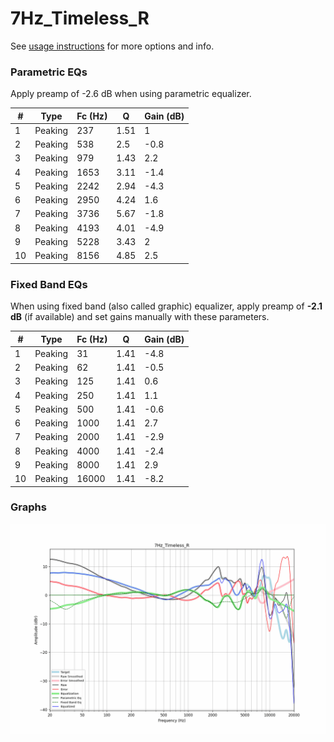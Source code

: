# 7Hz_Timeless_R
See [usage instructions](https://github.com/jaakkopasanen/AutoEq#usage) for more options and info.

### Parametric EQs
Apply preamp of -2.6 dB when using parametric equalizer.

|   # | Type    |   Fc (Hz) |    Q |   Gain (dB) |
|-----|---------|-----------|------|-------------|
|   1 | Peaking |       237 | 1.51 |         1   |
|   2 | Peaking |       538 | 2.5  |        -0.8 |
|   3 | Peaking |       979 | 1.43 |         2.2 |
|   4 | Peaking |      1653 | 3.11 |        -1.4 |
|   5 | Peaking |      2242 | 2.94 |        -4.3 |
|   6 | Peaking |      2950 | 4.24 |         1.6 |
|   7 | Peaking |      3736 | 5.67 |        -1.8 |
|   8 | Peaking |      4193 | 4.01 |        -4.9 |
|   9 | Peaking |      5228 | 3.43 |         2   |
|  10 | Peaking |      8156 | 4.85 |         2.5 |

### Fixed Band EQs
When using fixed band (also called graphic) equalizer, apply preamp of **-2.1 dB** (if available) and set gains manually with these parameters.

|   # | Type    |   Fc (Hz) |    Q |   Gain (dB) |
|-----|---------|-----------|------|-------------|
|   1 | Peaking |        31 | 1.41 |        -4.8 |
|   2 | Peaking |        62 | 1.41 |        -0.5 |
|   3 | Peaking |       125 | 1.41 |         0.6 |
|   4 | Peaking |       250 | 1.41 |         1.1 |
|   5 | Peaking |       500 | 1.41 |        -0.6 |
|   6 | Peaking |      1000 | 1.41 |         2.7 |
|   7 | Peaking |      2000 | 1.41 |        -2.9 |
|   8 | Peaking |      4000 | 1.41 |        -2.4 |
|   9 | Peaking |      8000 | 1.41 |         2.9 |
|  10 | Peaking |     16000 | 1.41 |        -8.2 |

### Graphs
![](./7Hz_Timeless_R.png)
